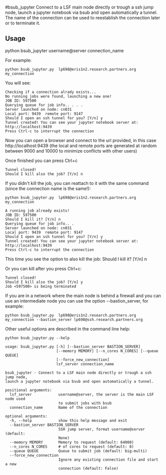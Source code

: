 #bsub_jupyter
Connect to a LSF main node directly or trough a ssh jump node, launch a jupyter notebook via bsub and open automatically a tunnel. The name of the connection can be used to reestablish the connection later or to terminate it.


Usage
-----

python bsub_jupyter username@server connection_name

For example:

```
python bsub_jupyter.py  lp698@eris1n2.research.partners.org my_connection
```

You will see:

```
Checking if a connection alrady exists...
No running jobs were found, launching a new one!
JOB ID: 597500
Querying queue for job info.. . . .
Server launched on node: cn031
Local port: 9439  remote port: 9147
Should I open an ssh tunnel for you? [Y/n] y
Tunnel created! You can see your jupyter notebook server at: http://localhost:9439
Press Ctrl-c to interrupt the connection
```

Now you can open a browser and connect to the url provided, in this case http://localhost:9439 (the local and remote ports are generated at random between 9000 and 10000 to minimize conflicts with other users)

Once finished you can press Ctrl+c
```
Tunnel closed!
Should I kill also the job? [Y/n] n
```

If you didn't kill the job, you can reattach to it with the same command (since the connection name is the same!):

```
python bsub_jupyter.py  lp698@eris1n2.research.partners.org my_connection
```

```
A running job already exists!
JOB ID: 597500
Should I kill it? [Y/n] n
Querying queue for job info.. .
Server launched on node: cn031
Local port: 9439  remote port: 9147
Should I open an ssh tunnel for you? [Y/n] y
Tunnel created! You can see your jupyter notebook server at: http://localhost:9439
Press Ctrl-c to interrupt the connection
```

This time you see the option to also kill the job: Should I kill it? [Y/n] n

Or you can kill after you press Ctrl+c:
```
Tunnel closed!
Should I kill also the job? [Y/n] y
Job <597500> is being terminated
```

If you are in a network where the main node is behind a firewall and you can use an intermediate node you can use the option --bastion_server, for example:

```
python bsub_jupyter.py  lp698@eris1n2.research.partners.org my_connection --bastion_server lp698@ssh.research.partners.org
```

Other useful options are described in the command line help:

```
python bsub_jupyter.py --help
```

```
usage: bsub_jupyter.py [-h] [--bastion_server BASTION_SERVER]
                       [--memory MEMORY] [--n_cores N_CORES] [--queue QUEUE]
                       [--force_new_connection]
                       lsf_server connection_name

bsub_jupyter - Connect to a LSF main node directly or trough a ssh jump node,
launch a jupyter notebook via bsub and open automatically a tunnel.

positional arguments:
  lsf_server            username@server, the server is the main LSF node used
                        to submit jobs with bsub
  connection_name       Name of the connection

optional arguments:
  -h, --help            show this help message and exit
  --bastion_server BASTION_SERVER
                        SSH jump server, format username@server (default:
                        None)
  --memory MEMORY       Memory to request (default: 64000)
  --n_cores N_CORES     # of cores to request (default: 8)
  --queue QUEUE         Queue to submit job (default: big-multi)
  --force_new_connection
                        Ignore any existing connection file and start a new
                        connection (default: False)
```









